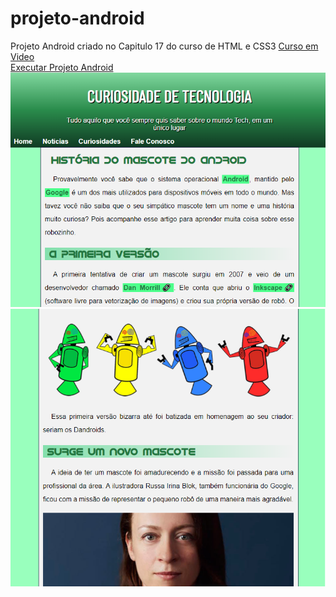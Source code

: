 # projeto-android
Projeto Android criado no Capitulo 17 do curso de HTML e CSS3 <a href="https://www.cursoemvideo.com/" target="_blank">Curso em Video</a><br>
<a href="https://geffersoncosta.github.io/projeto-android/" target="_blank" >Executar Projeto Android</a><br>
<img  width="750px" src="https://github.com/GeffersonCosta/projeto-android/blob/main/imagens/foto1.png">
<img  width="750px" src="https://github.com/GeffersonCosta/projeto-android/blob/main/imagens/foto2.png">
